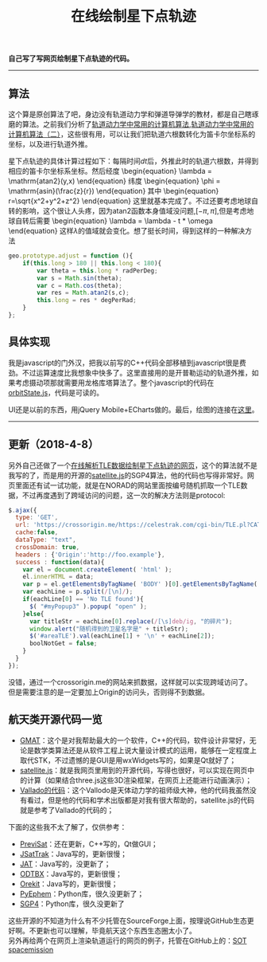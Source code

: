 ﻿---
title: 在线绘制星下点轨迹 
categories:
- Programming
tags:
- JavaScript
- 天文
updated: 2018-04-08
---
<script type="text/x-mathjax-config">
  		MathJax.Hub.Config({tex2jax: {inlineMath: [['$','$'], ['\\(','\\)']]},
  							TeX: { equationNumbers: {  autoNumber: "AMS"  },
     							   extensions: ["AMSmath.js"]}
  		});
		</script>
 <script type="text/javascript" src="https://cdn.bootcss.com/mathjax/2.7.3/MathJax.js?config=TeX-AMS-MML_HTMLorMML"></script>
**自己写了写网页绘制星下点轨迹的代码。**

---
## 算法
这个算是原创算法了吧，身边没有轨道动力学和弹道导弹学的教材，都是自己瞎琢磨的算法。之前我们分析了[轨道动力学中常用的计算机算法](https://scienceasdf.github.io/programming/2017/04/07/astrodynamics1/),[轨道动力学中常用的计算机算法（二）](https://scienceasdf.github.io/programming/2017/04/14/astrodynamics2/)，这些很有用，可以让我们把轨道六根数转化为笛卡尔坐标系的坐标，以及进行轨道外推。  
  
星下点轨迹的具体计算过程如下：每隔时间$dt$后，外推此时的轨道六根数，并得到相应的笛卡尔坐标系坐标。然后经度
\begin{equation}
\lambda = \mathrm{atan2}(y,x)
\end{equation}
纬度
\begin{equation}
\phi = \mathrm{asin}(\frac{z}{r})
\end{equation}
其中
\begin{equation}
r=\sqrt{x^2+y^2+z^2}
\end{equation}
这里就基本完成了。不过还要考虑地球自转的影响，这个很让人头疼，因为atan2函数本身值域没问题,$[-\pi,\pi]$,但是考虑地球自转后需要
\begin{equation}
\lambda = \lambda - t * \omega
\end{equation}
这样$\lambda$的值域就会变化。想了挺长时间，得到这样的一种解决方法
```javascript
geo.prototype.adjust = function (){
    if(this.long > 180 || this.long < 180){
        var theta = this.long * radPerDeg;
        var s = Math.sin(theta);
        var c = Math.cos(theta);
        var res = Math.atan2(s,c);
        this.long = res * degPerRad;
    }
};
```

## 具体实现
我是javascript的门外汉，把我以前写的C++代码全部移植到javascript很是费劲。不过运算速度比我想象中快多了。这里直接用的是开普勒运动的轨道外推，如果考虑摄动项那就需要用龙格库塔算法了。整个javascript的代码在[orbitState.js](https://scienceasdf.github.io/site/js/orbitState.js)，代码是可读的。 
   
UI还是以前的东西，用jQuery Mobile+ECharts做的。最后，绘图的连接在[这里](https://scienceasdf.github.io/site/groundTrackPlot.html)。
  
---
## 更新（2018-4-8）
另外自己还做了一个[在线解析TLE数据绘制星下点轨迹的网页](https://scienceasdf.github.io/site/TLE/index.html)，这个的算法就不是我写的了，而是用的开源的[satellite.js](https://github.com/shashwatak/satellite-js)的SGP4算法，他的代码也写得非常好。网页里面还有试一试功能，就是在NORAD的网站里面按编号随机抓取一个TLE数据，不过再度遇到了跨域访问的问题，这一次的解决方法则是protocol:
```javascript
$.ajax({ 
  type: 'GET', 
  url: 'https://crossorigin.me/https://celestrak.com/cgi-bin/TLE.pl?CATNR=' + rndSat + '&callback=?' , 
  cache:false, 
  dataType: "text", 
  crossDomain: true, 
  headers : {'Origin':'http://foo.example'}, 
  success : function(data){ 
    var el = document.createElement( 'html' );
    el.innerHTML = data;
    var p = el.getElementsByTagName( 'BODY' )[0].getElementsByTagName('PRE')[0].textContent;
    var eachLine = p.split(/[\n]/);
    if(eachLine[0] == 'No TLE found'){
      $( "#myPopup3" ).popup( "open" );   
    }else{
      var titleStr = eachLine[0].replace(/[\s]deb/ig, "的碎片");
      window.alert("随机得到的卫星名字是" + titleStr);
      $('#areaTLE').val(eachLine[1] + '\n' + eachLine[2]);
      boolNotGet = false;
    }
  }
});
```
没错，通过一个crossorigin.me的网站来抓数据，这样就可以实现跨域访问了。但是需要注意的是一定要加上Origin的访问头，否则得不到数据。
  
## 航天类开源代码一览
* [GMAT](https://sourceforge.net/projects/gmat/)：这个是对我帮助最大的一个软件，C++的代码，软件设计非常好，无论是数学类算法还是从软件工程上说大量设计模式的运用，能够在一定程度上取代STK，不过遗憾的是GUI是用wxWidgets写的，如果是Qt就好了；
* [satellite.js](https://github.com/shashwatak/satellite-js)：就是我网页里用到的开源代码，写得也很好，可以实现在网页中的计算（如果结合three.js这些3D渲染框架，在网页上还能进行动画演示）；
* [Vallado的代码](http://www.celestrak.com/publications/AIAA/2006-6753/)：这个Vallodo是天体动力学的祖师级大神，他的代码我虽然没有看过，但是他的代码和学术出版都是对我有很大帮助的，satellite.js的代码就是参考了Vallado的代码的；
  
下面的这些我不太了解了，仅供参考：
* [PreviSat](http://previsat.sourceforge.net/)：还在更新，C++写的，Qt做GUI；
* [JSatTrak](http://www.gano.name/shawn/JSatTrak/)：Java写的，更新很慢；
* [JAT](http://jat.sourceforge.net/)：Java写的，没更新了；
* [ODTBX](http://odtbx.sourceforge.net/)：Java写的，更新很慢；
* [Orekit](https://www.orekit.org/)：Java写的，更新很慢；
* [PyEphem](rhodesmill.org/pyephem/)：Python库，很久没更新了；
* [SGP4](https://pypi.python.org/pypi/sgp4/)：Python库，很久没更新了
  
这些开源的不知道为什么有不少托管在SourceForge上面，按理说GitHub生态更好啊。不更新也可以理解，毕竟航天这个东西生态圈太小了。  
另外再给两个在网页上渲染轨道运行的网页的例子，托管在GitHub上的：[SOT](https://github.com/koansys/isat)    [spacemission](https://github.com/daoneil/spacemission)